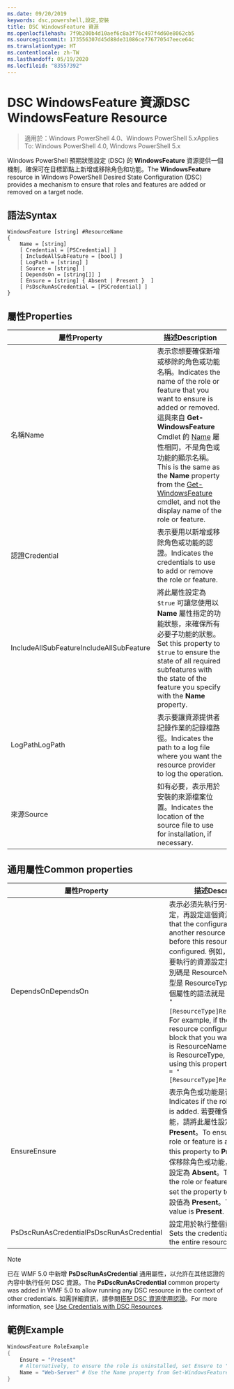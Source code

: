 ```yaml
---
ms.date: 09/20/2019
keywords: dsc,powershell,設定,安裝
title: DSC WindowsFeature 資源
ms.openlocfilehash: 7f9b200b4d10aef6c8a3f76c497f4d60e8062cb5
ms.sourcegitcommit: 173556307d45d88de31086ce776770547eece64c
ms.translationtype: HT
ms.contentlocale: zh-TW
ms.lasthandoff: 05/19/2020
ms.locfileid: "83557392"
---
```

# <a name="dsc-windowsfeature-resource"></a><span data-ttu-id="9279d-103">DSC WindowsFeature 資源</span><span class="sxs-lookup"><span data-stu-id="9279d-103">DSC WindowsFeature Resource</span></span>

> <span data-ttu-id="9279d-104">適用於：Windows PowerShell 4.0、Windows PowerShell 5.x</span><span class="sxs-lookup"><span data-stu-id="9279d-104">Applies To: Windows PowerShell 4.0, Windows PowerShell 5.x</span></span>

<span data-ttu-id="9279d-105">Windows PowerShell 預期狀態設定 (DSC) 的 **WindowsFeature** 資源提供一個機制，確保可在目標節點上新增或移除角色和功能。</span><span class="sxs-lookup"><span data-stu-id="9279d-105">The **WindowsFeature** resource in Windows PowerShell Desired State Configuration (DSC) provides a mechanism to ensure that roles and features are added or removed on a target node.</span></span>

## <a name="syntax"></a><span data-ttu-id="9279d-106">語法</span><span class="sxs-lookup"><span data-stu-id="9279d-106">Syntax</span></span>

```Syntax
WindowsFeature [string] #ResourceName
{
    Name = [string]
    [ Credential = [PSCredential] ]
    [ IncludeAllSubFeature = [bool] ]
    [ LogPath = [string] ]
    [ Source = [string] ]
    [ DependsOn = [string[]] ]
    [ Ensure = [string] { Absent | Present }  ]
    [ PsDscRunAsCredential = [PSCredential] ]
}
```

## <a name="properties"></a><span data-ttu-id="9279d-107">屬性</span><span class="sxs-lookup"><span data-stu-id="9279d-107">Properties</span></span>

|<span data-ttu-id="9279d-108">屬性</span><span class="sxs-lookup"><span data-stu-id="9279d-108">Property</span></span> |<span data-ttu-id="9279d-109">描述</span><span class="sxs-lookup"><span data-stu-id="9279d-109">Description</span></span> |
|---|---|
|<span data-ttu-id="9279d-110">名稱</span><span class="sxs-lookup"><span data-stu-id="9279d-110">Name</span></span> |<span data-ttu-id="9279d-111">表示您想要確保新增或移除的角色或功能名稱。</span><span class="sxs-lookup"><span data-stu-id="9279d-111">Indicates the name of the role or feature that you want to ensure is added or removed.</span></span> <span data-ttu-id="9279d-112">這與來自 **Get-WindowsFeature** Cmdlet 的 [Name](/powershell/module/servermanager/Get-WindowsFeature) 屬性相同，不是角色或功能的顯示名稱。</span><span class="sxs-lookup"><span data-stu-id="9279d-112">This is the same as the **Name** property from the [Get-WindowsFeature](/powershell/module/servermanager/Get-WindowsFeature) cmdlet, and not the display name of the role or feature.</span></span> |
|<span data-ttu-id="9279d-113">認證</span><span class="sxs-lookup"><span data-stu-id="9279d-113">Credential</span></span> |<span data-ttu-id="9279d-114">表示要用以新增或移除角色或功能的認證。</span><span class="sxs-lookup"><span data-stu-id="9279d-114">Indicates the credentials to use to add or remove the role or feature.</span></span> |
|<span data-ttu-id="9279d-115">IncludeAllSubFeature</span><span class="sxs-lookup"><span data-stu-id="9279d-115">IncludeAllSubFeature</span></span> |<span data-ttu-id="9279d-116">將此屬性設定為 `$true` 可讓您使用以 **Name** 屬性指定的功能狀態，來確保所有必要子功能的狀態。</span><span class="sxs-lookup"><span data-stu-id="9279d-116">Set this property to `$true` to ensure the state of all required subfeatures with the state of the feature you specify with the **Name** property.</span></span> |
|<span data-ttu-id="9279d-117">LogPath</span><span class="sxs-lookup"><span data-stu-id="9279d-117">LogPath</span></span> |<span data-ttu-id="9279d-118">表示要讓資源提供者記錄作業的記錄檔路徑。</span><span class="sxs-lookup"><span data-stu-id="9279d-118">Indicates the path to a log file where you want the resource provider to log the operation.</span></span> |
|<span data-ttu-id="9279d-119">來源</span><span class="sxs-lookup"><span data-stu-id="9279d-119">Source</span></span> |<span data-ttu-id="9279d-120">如有必要，表示用於安裝的來源檔案位置。</span><span class="sxs-lookup"><span data-stu-id="9279d-120">Indicates the location of the source file to use for installation, if necessary.</span></span> |

## <a name="common-properties"></a><span data-ttu-id="9279d-121">通用屬性</span><span class="sxs-lookup"><span data-stu-id="9279d-121">Common properties</span></span>

|<span data-ttu-id="9279d-122">屬性</span><span class="sxs-lookup"><span data-stu-id="9279d-122">Property</span></span> |<span data-ttu-id="9279d-123">描述</span><span class="sxs-lookup"><span data-stu-id="9279d-123">Description</span></span> |
|---|---|
|<span data-ttu-id="9279d-124">DependsOn</span><span class="sxs-lookup"><span data-stu-id="9279d-124">DependsOn</span></span> |<span data-ttu-id="9279d-125">表示必須先執行另一個資源的設定，再設定這個資源。</span><span class="sxs-lookup"><span data-stu-id="9279d-125">Indicates that the configuration of another resource must run before this resource is configured.</span></span> <span data-ttu-id="9279d-126">例如，如果第一個想要執行的資源設定指令碼區塊識別碼是 ResourceName，而其類型是 ResourceType，則使用這個屬性的語法就是 `DependsOn = "[ResourceType]ResourceName"`。</span><span class="sxs-lookup"><span data-stu-id="9279d-126">For example, if the ID of the resource configuration script block that you want to run first is ResourceName and its type is ResourceType, the syntax for using this property is `DependsOn = "[ResourceType]ResourceName"`.</span></span> |
|<span data-ttu-id="9279d-127">Ensure</span><span class="sxs-lookup"><span data-stu-id="9279d-127">Ensure</span></span> |<span data-ttu-id="9279d-128">表示角色或功能是否新增。</span><span class="sxs-lookup"><span data-stu-id="9279d-128">Indicates if the role or feature is added.</span></span> <span data-ttu-id="9279d-129">若要確保新增角色或功能，請將此屬性設定為 **Present**。</span><span class="sxs-lookup"><span data-stu-id="9279d-129">To ensure that the role or feature is added, set this property to **Present**.</span></span> <span data-ttu-id="9279d-130">若要確保移除角色或功能，請將此屬性設定為 **Absent**。</span><span class="sxs-lookup"><span data-stu-id="9279d-130">To ensure that the role or feature is removed, set the property to **Absent**.</span></span> <span data-ttu-id="9279d-131">預設值為 **Present**。</span><span class="sxs-lookup"><span data-stu-id="9279d-131">The default value is **Present**.</span></span> |
|<span data-ttu-id="9279d-132">PsDscRunAsCredential</span><span class="sxs-lookup"><span data-stu-id="9279d-132">PsDscRunAsCredential</span></span> |<span data-ttu-id="9279d-133">設定用於執行整個資源的認證。</span><span class="sxs-lookup"><span data-stu-id="9279d-133">Sets the credential for running the entire resource as.</span></span> |

> [!NOTE]
> <span data-ttu-id="9279d-134">已在 WMF 5.0 中新增 **PsDscRunAsCredential** 通用屬性，以允許在其他認證的內容中執行任何 DSC 資源。</span><span class="sxs-lookup"><span data-stu-id="9279d-134">The **PsDscRunAsCredential** common property was added in WMF 5.0 to allow running any DSC resource in the context of other credentials.</span></span> <span data-ttu-id="9279d-135">如需詳細資訊，請參閱[搭配 DSC 資源使用認證](../../../configurations/runasuser.md)。</span><span class="sxs-lookup"><span data-stu-id="9279d-135">For more information, see [Use Credentials with DSC Resources](../../../configurations/runasuser.md).</span></span>

## <a name="example"></a><span data-ttu-id="9279d-136">範例</span><span class="sxs-lookup"><span data-stu-id="9279d-136">Example</span></span>

```powershell
WindowsFeature RoleExample
{
    Ensure = "Present"
    # Alternatively, to ensure the role is uninstalled, set Ensure to "Absent"
    Name = "Web-Server" # Use the Name property from Get-WindowsFeature
}
```
